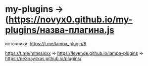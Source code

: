 # my-plugins  →  (https://novyx0.github.io/my-plugins/назва-плагина.js
источники:  https://t.me/lampa_plugin/8
            
            
            
https://t.me/mmssixxx → https://levende.github.io/lampa-plugins → https://ne3nayskas.github.io/plugins/
            
            
            
            
            

                                  
